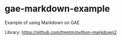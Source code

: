 gae-markdown-example
====================

Example of using Markdown on GAE

Library: https://github.com/trentm/python-markdown2 
